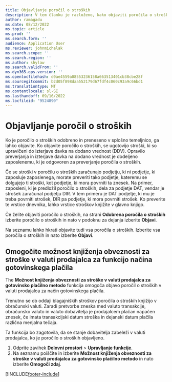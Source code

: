 ```yaml
---
title: Objavljanje poročil o stroških
description: V tem članku je razloženo, kako objaviti poročila o stroških.
author: ramagadu
ms.date: 08/12/2022
ms.topic: article
ms.prod: ''
ms.search.form: ''
audience: Application User
ms.reviewer: johnmichalak
ms.search.scope: ''
ms.search.region: ''
ms.author: shylaw
ms.search.validFrom: ''
ms.dyn365.ops.version: ''
ms.openlocfilehash: d0ae4559a08553236158a663513401cb38cbe28f
ms.sourcegitcommit: b2d05f898daa552179d67fdf4c060c93a9c66bd1
ms.translationtype: MT
ms.contentlocale: sl-SI
ms.lasthandoff: 09/16/2022
ms.locfileid: "9524890"
---
```

# <a name="post-expense-reports"></a>Objavljanje poročil o stroških

Ko je poročilo o stroških odobreno in preneseno v splošno temeljnico, ga lahko objavite. Ko objavite poročilo o stroških, se ugotovijo stroški, ki so upravičeni do izterjave davka na dodano vrednost (DDV). Opravilo preverjanja in izterjave davka na dodano vrednost je dodeljeno zaposlenemu, ki je odgovoren za preverjanje poročila o stroških.

Če se stroški v poročilu o stroških zaračunajo podjetju, ki ni podjetje, ki zaposluje zaposlenega, morate preveriti tako podjetje, kateremu se dolgujejo ti stroški, kot podjetje, ki mora povrniti ta znesek. Na primer, zaposleni, ki je predložil poročilo o stroških, dela za podjetje DAT, vendar je strošek zaračunal podjetju DIR. V tem primeru je DAT podjetje, ki mu je treba povrniti strošek, DIR pa podjetje, ki mora povrniti strošek. Ko preverite te vrstice dnevnika, lahko vrstice stroškov knjižite v glavno knjigo.

Če želite objaviti poročilo o stroških, na strani **Odobrena poročila o stroških** izberite poročilo o stroških in nato v podoknu za dejanja izberite **Objavi**.

Na seznamu lahko hkrati objavite tudi vsa poročila o stroških. Izberite vsa poročila o stroških in nato izberite **Objavi**.

## <a name="enable-the-ability-to-post-expense-liability-in-vendor-currency-for-cash-payment-method-feature"></a>Omogočite možnost knjiženja obveznosti za stroške v valuti prodajalca za funkcijo načina gotovinskega plačila

The **Možnost knjiženja obveznosti za stroške v valuti prodajalca za gotovinsko plačilno metodo** funkcija omogoča objavo poročil o stroških v valuti prodajalca za način gotovinskega plačila.

Trenutno se ob oddaji blagajniških stroškov poročila o stroških knjižijo v obračunski valuti. Zaradi pretvorbe zneska med valuto transakcije, obračunsko valuto in valuto dobavitelja je prodajalcem plačan napačen znesek, če imata transakcijski datum stroška in dejanski datum plačila različna menjalna tečaja.

Ta funkcija bo zagotovila, da se stanje dobavitelja zabeleži v valuti prodajalca, ko je poročilo o stroških objavljeno.

1. Odprite zavihek **Delovni prostori** \> **Upravljanje funkcije**.
2. Na seznamu poiščite in izberite **Možnost knjiženja obveznosti za stroške v valuti prodajalca za gotovinsko plačilno metodo** in nato izberite **Omogoči zdaj**.

[!INCLUDE[footer-include](../includes/footer-banner.md)]
